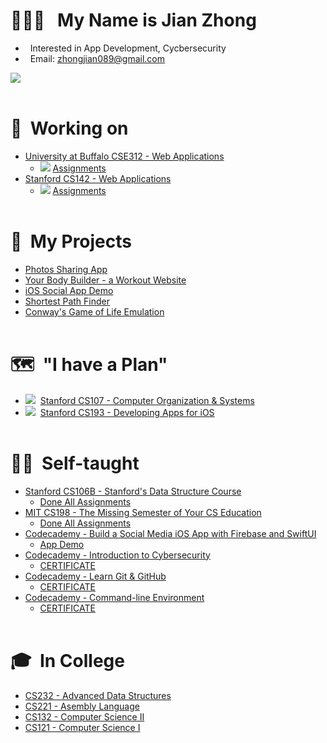 # 🙋🏻‍♂️&nbsp;&nbsp; My Name is Jian Zhong
- &nbsp;&nbsp;Interested in App Development, Cycbersecurity
- &nbsp;&nbsp;Email: [zhongjian089@gmail.com](mailto:zhongjian089@gmail.com)
<img  src="https://github-readme-stats.vercel.app/api?username=a2677331&show_icons=true&theme=graywhite" />
<br><br>

# 📍&nbsp;&nbsp;Working on
- [University at Buffalo CSE312 - Web Applications](https://github.com/a2677331/CSE312-Web-Applications)
  - ![](https://progress-bar.dev/70) [Assignments](https://github.com/a2677331/CSE312-Web-Applications) 
- [Stanford CS142 - Web Applications](https://github.com/a2677331/Stanford-CS142)
  - ![](https://progress-bar.dev/90) [Assignments](https://github.com/a2677331/Stanford-CS142) 
<br><br>


# 📌&nbsp;&nbsp;My Projects
- [Photos Sharing App](https://github.com/a2677331/Stanford-CS142)
- [Your Body Builder - a Workout Website](https://a2677331.github.io/gym/index.html)
- [iOS Social App Demo](https://www.youtube.com/watch?v=Hj154rLK7hw&list=PLE-isvGZOtw-1nRsCVy_yjKNnOzew7zLr&index=10)
- [Shortest Path Finder](https://www.youtube.com/watch?v=6ks_Ezzx_DE)
- [Conway's Game of Life Emulation](https://www.youtube.com/watch?v=5PQlEkOxi78)
<br><br>


# 🗺&nbsp;&nbsp;"I have a Plan"
- ![](https://progress-bar.dev/0)&nbsp;&nbsp;[Stanford CS107 - Computer Organization & Systems](https://cs.stanford.edu/degrees/undergrad/Requirements.shtml) 
- ![](https://progress-bar.dev/0)&nbsp;&nbsp;[Stanford CS193 - Developing Apps for iOS](https://cs193p.sites.stanford.edu)
<br><br>


# 🏴‍☠️&nbsp;&nbsp;Self-taught
- [Stanford CS106B - Stanford's Data Structure Course](https://github.com/a2677331/CS106B-HW-Solutions)
  - [Done All Assignments](https://github.com/a2677331/My-Solutions-Stanford-CS106B-HW)
- [MIT CS198 - The Missing Semester of Your CS Education](https://github.com/a2677331/MIT-Missing-Semester-My-Solutions.git)
  - [Done All Assignments](https://github.com/a2677331/MIT-Missing-Semester-My-Solutions.git)
- [Codecademy - Build a Social Media iOS App with Firebase and SwiftUI](https://www.codecademy.com/learn/paths/build-a-social-media-ios-app-with-firebase-and-swiftui)
  - [App Demo](https://www.youtube.com/watch?v=Hj154rLK7hw&t=25s)
- [Codecademy - Introduction to Cybersecurity](https://www.codecademy.com/learn/introduction-to-cybersecurity)
  - [CERTIFICATE](https://www.codecademy.com/profiles/jianZ5320566309/certificates/de0bd5c89521d004ce449a86b0ad3319)
- [Codecademy - Learn Git & GitHub](https://www.codecademy.com/learn/learn-git)
  - [CERTIFICATE](https://www.codecademy.com/profiles/jianZ5320566309/certificates/a8ab218d5950c29861635cc0bf12fd13)
- [Codecademy - Command-line Environment](https://www.codecademy.com/learn/learn-the-command-line)
  - [CERTIFICATE](https://www.codecademy.com/profiles/jianZ5320566309/certificates/c87ba0541f8be78bc2f4ba1128233f6f)
<br><br>


# 🎓&nbsp;&nbsp;In College
- [CS232 - Advanced Data Structures](https://github.com/a2677331/My-Solutions-CS232-HW)
- [CS221 - Asembly Language](https://github.com/a2677331/My-Solutions-CS221-HW)
- [CS132 - Computer Science II](https://github.com/a2677331/My-Solutions-CS132-HW)
- [CS121 - Computer Science I](https://github.com/a2677331/My-Solutions-CS121-HW)

